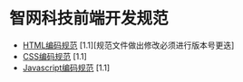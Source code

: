 # 智网科技前端开发规范

- [HTML编码规范](html-style-guide.md) <span class="std-rec">[1.1][规范文件做出修改必须进行版本号更迭]</span>
- [CSS编码规范](css-style-guide.md) <span class="std-rec">[1.1]</span>
- [Javascript编码规范](javascript-style-guide.md) <span class="std-rec">[1.1]</span>